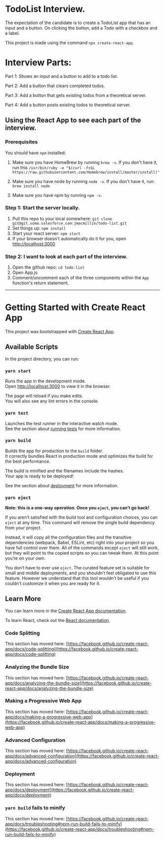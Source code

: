 # TodoList Interview.

The expectation of the candidate is to create a TodoList app that has an input and a button. On clicking the button, add a Todo with a checkbox and a label.

This project is made using the command `npx create-react-app`.

# Interview Parts:

Part 1: Shows an input and a button to add to a todo list.

Part 2: Add a button that clears completed todos.

Part 3: Add a button that gets existing todos from a theoretical server.

Part 4: Add a button posts existing todos to theoretical server.

## Using the React App to see each part of the interview.

### Prerequisites
You should have `npm` installed:

1. Make sure you have HomeBrew by running `brew -v`. If you don't have it, run this `/usr/bin/ruby -e "$(curl -fsSL https://raw.githubusercontent.com/Homebrew/install/master/install)"`

2. Make sure you have node by running `node -v`. If you don't have it, run: `brew install node`

3. Make sure you have npm by running `npm -v`.

### Step 1: Start the server locally.

1. Pull this repo to your local somewhere: `git clone git@git.soma.salesforce.com:jmacmillin/todo-list.git`
2. Set things up: `npm install`
3. Start your react server: `npm start`
4. If your browser doesn't automatically do it for you, open [http://localhost:3000](http://localhost:3000)

### Step 2: I want to look at each part of the interview.

1. Open the github repo: `cd todo-list`
2. Open App.js
3. Comment/uncomment each of the three components within the `App` function's return statement.

-------------------------------------------------------------------------------

# Getting Started with Create React App

This project was bootstrapped with [Create React App](https://github.com/facebook/create-react-app).

## Available Scripts

In the project directory, you can run:

### `yarn start`

Runs the app in the development mode.\
Open [http://localhost:3000](http://localhost:3000) to view it in the browser.

The page will reload if you make edits.\
You will also see any lint errors in the console.

### `yarn test`

Launches the test runner in the interactive watch mode.\
See the section about [running tests](https://facebook.github.io/create-react-app/docs/running-tests) for more information.

### `yarn build`

Builds the app for production to the `build` folder.\
It correctly bundles React in production mode and optimizes the build for the best performance.

The build is minified and the filenames include the hashes.\
Your app is ready to be deployed!

See the section about [deployment](https://facebook.github.io/create-react-app/docs/deployment) for more information.

### `yarn eject`

**Note: this is a one-way operation. Once you `eject`, you can’t go back!**

If you aren’t satisfied with the build tool and configuration choices, you can `eject` at any time. This command will remove the single build dependency from your project.

Instead, it will copy all the configuration files and the transitive dependencies (webpack, Babel, ESLint, etc) right into your project so you have full control over them. All of the commands except `eject` will still work, but they will point to the copied scripts so you can tweak them. At this point you’re on your own.

You don’t have to ever use `eject`. The curated feature set is suitable for small and middle deployments, and you shouldn’t feel obligated to use this feature. However we understand that this tool wouldn’t be useful if you couldn’t customize it when you are ready for it.

## Learn More

You can learn more in the [Create React App documentation](https://facebook.github.io/create-react-app/docs/getting-started).

To learn React, check out the [React documentation](https://reactjs.org/).

### Code Splitting

This section has moved here: [https://facebook.github.io/create-react-app/docs/code-splitting](https://facebook.github.io/create-react-app/docs/code-splitting)

### Analyzing the Bundle Size

This section has moved here: [https://facebook.github.io/create-react-app/docs/analyzing-the-bundle-size](https://facebook.github.io/create-react-app/docs/analyzing-the-bundle-size)

### Making a Progressive Web App

This section has moved here: [https://facebook.github.io/create-react-app/docs/making-a-progressive-web-app](https://facebook.github.io/create-react-app/docs/making-a-progressive-web-app)

### Advanced Configuration

This section has moved here: [https://facebook.github.io/create-react-app/docs/advanced-configuration](https://facebook.github.io/create-react-app/docs/advanced-configuration)

### Deployment

This section has moved here: [https://facebook.github.io/create-react-app/docs/deployment](https://facebook.github.io/create-react-app/docs/deployment)

### `yarn build` fails to minify

This section has moved here: [https://facebook.github.io/create-react-app/docs/troubleshooting#npm-run-build-fails-to-minify](https://facebook.github.io/create-react-app/docs/troubleshooting#npm-run-build-fails-to-minify)
